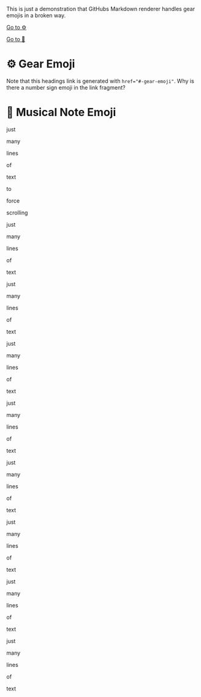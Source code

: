 This is just a demonstration that GitHubs Markdown renderer handles gear emojis in a broken way.

[Go to ⚙️ ](#-gear-emoji)

[Go to 🎵](#-musical-note-emoji)

# ⚙️ Gear Emoji

Note that this headings link is generated with `href="#️-gear-emoji"`. Why is there a number sign emoji in the link fragment?

# 🎵 Musical Note Emoji

just

many

lines

of

text

to

force

scrolling

just

many

lines

of

text

just

many

lines

of

text

just

many

lines

of

text

just

many

lines

of

text

just

many

lines

of

text

just

many

lines

of

text

just

many

lines

of

text

just

many

lines

of

text

